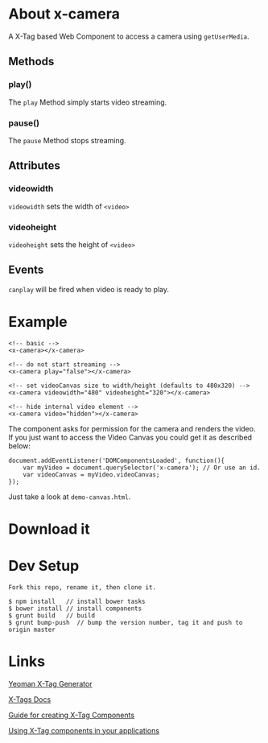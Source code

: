 # About x-camera
A X-Tag based Web Component to access a camera using `getUserMedia`.

## Methods
### play()
The `play` Method simply starts video streaming.

### pause()
The `pause` Method stops streaming.

## Attributes
### videowidth
`videowidth` sets the width of `<video>`

### videoheight
`videoheight` sets the height of `<video>`

## Events
`canplay` will be fired when video is ready to play.

# Example

```
<!-- basic -->
<x-camera></x-camera>

<!-- do not start streaming -->
<x-camera play="false"></x-camera>

<!-- set videoCanvas size to width/height (defaults to 480x320) -->
<x-camera videowidth="480" videoheight="320"></x-camera>

<!-- hide internal video element -->
<x-camera video="hidden"></x-camera>

```

The component asks for permission for the camera and renders the video. If you just want to access the Video
Canvas you could get it as described below:

```
document.addEventListener('DOMComponentsLoaded', function(){
    var myVideo = document.querySelector('x-camera'); // Or use an id.
    var videoCanvas = myVideo.videoCanvas;
});
```
 Just take a
look at `demo-canvas.html`.

# Download it



# Dev Setup

```
Fork this repo, rename it, then clone it.

$ npm install	// install bower tasks
$ bower install	// install components
$ grunt build   // build
$ grunt bump-push  // bump the version number, tag it and push to origin master

```



# Links

[Yeoman X-Tag Generator](https://github.com/x-tag/x-tag-generator)

[X-Tags Docs](http://x-tags.org/docs)

[Guide for creating X-Tag Components](https://github.com/x-tag/core/wiki/Creating-X-Tag-Components)

[Using X-Tag components in your applications](https://github.com/x-tag/core/wiki/Using-our-Web-Components-in-Your-Application)


